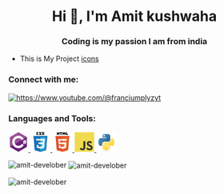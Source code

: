 <h1 align="center">Hi 👋, I'm Amit kushwaha</h1>
<h3 align="center">Coding is my passion I am from india</h3>

- This is My Project [icons](https://amit-develober.github.io/glow/)

<h3 align="left">Connect with me:</h3>
<p align="left">
<a href="https://www.youtube.com/@franciumplyzyt" target="blank"><img align="center" src="https://raw.githubusercontent.com/rahuldkjain/github-profile-readme-generator/master/src/images/icons/Social/youtube.svg" alt="https://www.youtube.com/@franciumplyzyt" height="30" width="40" /></a>
</p>

<h3 align="left">Languages and Tools:</h3>
<p align="left"> <a href="https://www.w3schools.com/cs/" target="_blank" rel="noreferrer"> <img src="https://raw.githubusercontent.com/devicons/devicon/master/icons/csharp/csharp-original.svg" alt="csharp" width="40" height="40"/> </a> <a href="https://www.w3schools.com/css/" target="_blank" rel="noreferrer"> <img src="https://raw.githubusercontent.com/devicons/devicon/master/icons/css3/css3-original-wordmark.svg" alt="css3" width="40" height="40"/> </a> <a href="https://www.w3.org/html/" target="_blank" rel="noreferrer"> <img src="https://raw.githubusercontent.com/devicons/devicon/master/icons/html5/html5-original-wordmark.svg" alt="html5" width="40" height="40"/> </a> <a href="https://developer.mozilla.org/en-US/docs/Web/JavaScript" target="_blank" rel="noreferrer"> <img src="https://raw.githubusercontent.com/devicons/devicon/master/icons/javascript/javascript-original.svg" alt="javascript" width="40" height="40"/> </a> <a href="https://www.python.org" target="_blank" rel="noreferrer"> <img src="https://raw.githubusercontent.com/devicons/devicon/master/icons/python/python-original.svg" alt="python" width="40" height="40"/> </a> </p>

<p><img align="left" src="https://github-readme-stats.vercel.app/api/top-langs?username=amit-develober&show_icons=true&locale=en&layout=compact" alt="amit-develober" /></p>

<p>&nbsp;<img align="center" src="https://github-readme-stats.vercel.app/api?username=amit-develober&show_icons=true&locale=en" alt="amit-develober" /></p>

<p><img align="center" src="https://github-readme-streak-stats.herokuapp.com/?user=amit-develober&" alt="amit-develober" /></p>
